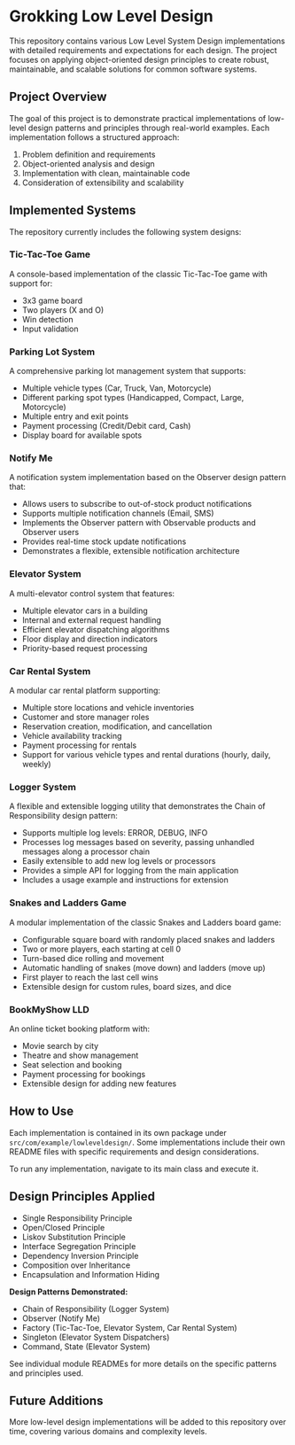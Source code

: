 # Grokking Low Level Design

This repository contains various Low Level System Design implementations with detailed requirements and expectations for each design. The project focuses on applying object-oriented design principles to create robust, maintainable, and scalable solutions for common software systems.

## Project Overview

The goal of this project is to demonstrate practical implementations of low-level design patterns and principles through real-world examples. Each implementation follows a structured approach:

1. Problem definition and requirements
2. Object-oriented analysis and design
3. Implementation with clean, maintainable code
4. Consideration of extensibility and scalability

## Implemented Systems

The repository currently includes the following system designs:

### Tic-Tac-Toe Game
A console-based implementation of the classic Tic-Tac-Toe game with support for:
- 3x3 game board
- Two players (X and O)
- Win detection
- Input validation

### Parking Lot System
A comprehensive parking lot management system that supports:
- Multiple vehicle types (Car, Truck, Van, Motorcycle)
- Different parking spot types (Handicapped, Compact, Large, Motorcycle)
- Multiple entry and exit points
- Payment processing (Credit/Debit card, Cash)
- Display board for available spots

### Notify Me
A notification system implementation based on the Observer design pattern that:
- Allows users to subscribe to out-of-stock product notifications
- Supports multiple notification channels (Email, SMS)
- Implements the Observer pattern with Observable products and Observer users
- Provides real-time stock update notifications
- Demonstrates a flexible, extensible notification architecture

### Elevator System
A multi-elevator control system that features:
- Multiple elevator cars in a building
- Internal and external request handling
- Efficient elevator dispatching algorithms
- Floor display and direction indicators
- Priority-based request processing

### Car Rental System
A modular car rental platform supporting:
- Multiple store locations and vehicle inventories
- Customer and store manager roles
- Reservation creation, modification, and cancellation
- Vehicle availability tracking
- Payment processing for rentals
- Support for various vehicle types and rental durations (hourly, daily, weekly)

### Logger System
A flexible and extensible logging utility that demonstrates the Chain of Responsibility design pattern:
- Supports multiple log levels: ERROR, DEBUG, INFO
- Processes log messages based on severity, passing unhandled messages along a processor chain
- Easily extensible to add new log levels or processors
- Provides a simple API for logging from the main application
- Includes a usage example and instructions for extension

### Snakes and Ladders Game
A modular implementation of the classic Snakes and Ladders board game:
- Configurable square board with randomly placed snakes and ladders
- Two or more players, each starting at cell 0
- Turn-based dice rolling and movement
- Automatic handling of snakes (move down) and ladders (move up)
- First player to reach the last cell wins
- Extensible design for custom rules, board sizes, and dice

### BookMyShow LLD
An online ticket booking platform with:
- Movie search by city
- Theatre and show management
- Seat selection and booking
- Payment processing for bookings
- Extensible design for adding new features

## How to Use

Each implementation is contained in its own package under `src/com/example/lowleveldesign/`. 
Some implementations include their own README files with specific requirements and design considerations.

To run any implementation, navigate to its main class and execute it.

## Design Principles Applied

- Single Responsibility Principle
- Open/Closed Principle
- Liskov Substitution Principle
- Interface Segregation Principle
- Dependency Inversion Principle
- Composition over Inheritance
- Encapsulation and Information Hiding

**Design Patterns Demonstrated:**
- Chain of Responsibility (Logger System)
- Observer (Notify Me)
- Factory (Tic-Tac-Toe, Elevator System, Car Rental System)
- Singleton (Elevator System Dispatchers)
- Command, State (Elevator System)

See individual module READMEs for more details on the specific patterns and principles used.

## Future Additions

More low-level design implementations will be added to this repository over time, covering various domains and complexity levels.
